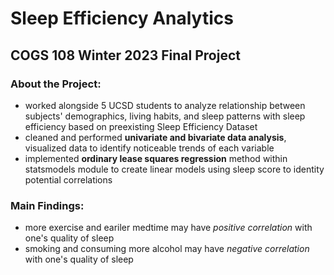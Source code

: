 # Sleep Efficiency Analytics
## COGS 108 Winter 2023 Final Project 

### About the Project: 
- worked alongside 5 UCSD students to analyze relationship between subjects' demographics, living habits, and sleep patterns with sleep efficiency based on preexisting Sleep Efficiency Dataset 
- cleaned and performed **univariate and bivariate data analysis**, visualized data to identify noticeable trends of each variable 
- implemented **ordinary lease squares regression** method within statsmodels module to create linear models using sleep score to identity potential correlations

### Main Findings:
- more exercise and eariler medtime may have _positive correlation_ with one's quality of sleep 
- smoking and consuming more alcohol may have _negative correlation_ with one's quality of sleep 
